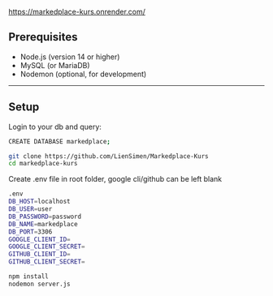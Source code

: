 https://markedplace-kurs.onrender.com/

## Prerequisites

- Node.js (version 14 or higher)
- MySQL (or MariaDB)
- Nodemon (optional, for development)

---

## Setup

Login to your db and query:

``` bash
CREATE DATABASE markedplace;
```


```bash
git clone https://github.com/LienSimen/Markedplace-Kurs
cd markedplace-kurs
```

Create .env file in root folder, google cli/github can be left blank
``` bash
.env
DB_HOST=localhost
DB_USER=user
DB_PASSWORD=password
DB_NAME=markedplace
DB_PORT=3306
GOOGLE_CLIENT_ID=
GOOGLE_CLIENT_SECRET=
GITHUB_CLIENT_ID=
GITHUB_CLIENT_SECRET=
```

``` bash
npm install
nodemon server.js
```




